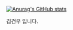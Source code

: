 [![Anurag's GitHub stats](https://github-readme-stats.vercel.app/api?username=kimgunwoo1&show_icons=true&theme=cobalt)](https://github.com/anuraghazra/github-readme-stats)

김건우 입니다.